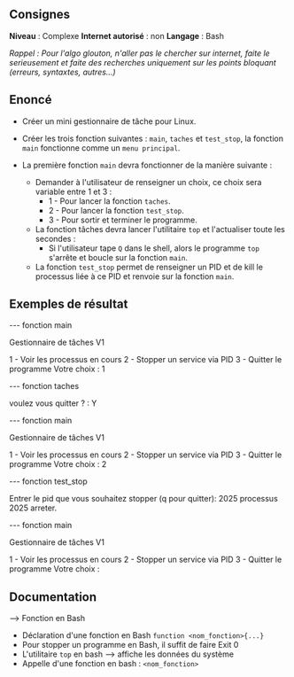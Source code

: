 ## Consignes

**Niveau** : Complexe
**Internet autorisé** : non
**Langage** : Bash

_Rappel : Pour l'algo glouton, n'aller pas le chercher sur internet, faite le serieusement et faite des recherches uniquement sur les points bloquant (erreurs, syntaxtes, autres...)_

## Enoncé

- Créer un mini gestionnaire de tâche pour Linux.

- Créer les trois fonction suivantes : `main`, `taches` et `test_stop`, la fonction `main` fonctionne comme un `menu principal`.
- La première fonction `main` devra fonctionner de la manière suivante : 
    - Demander à l'utilisateur de renseigner un choix, ce choix sera variable entre 1 et 3 : 
        - 1 - Pour lancer la fonction `taches`.
        - 2 - Pour lancer la fonction `test_stop`.
        - 3 - Pour sortir et terminer le programme.
    - La fonction tâches devra lancer l'utilitaire `top` et l'actualiser toute les secondes : 
        - Si l'utilisateur tape `Q` dans le shell, alors le programme `top` s'arrête et boucle sur la fonction `main`.
    - La fonction `test_stop` permet de renseigner un PID et de kill le processus liée à ce PID et renvoie sur la fonction `main`.


## Exemples de résultat

--- fonction main

Gestionnaire de tâches V1

1 - Voir les processus en cours
2 - Stopper un service via PID
3 - Quitter le programme
Votre choix : 1

--- fonction taches

<utilitaire top>

voulez vous quitter ? : Y

--- fonction main

Gestionnaire de tâches V1

1 - Voir les processus en cours
2 - Stopper un service via PID
3 - Quitter le programme
Votre choix : 2

--- fonction test_stop

<Liste des processus en fonctionnement>

Entrer le pid que vous souhaitez stopper (q pour quitter): 2025
processus 2025 arreter.

--- fonction main

Gestionnaire de tâches V1

1 - Voir les processus en cours
2 - Stopper un service via PID
3 - Quitter le programme
Votre choix :


## Documentation

--> Fonction en Bash

- Déclaration d'une fonction en Bash `function <nom_fonction>{...}`
- Pour stopper un programme en Bash, il suffit de faire Exit 0
- L'utilitaire `top` en bash --> affiche les données du système 
- Appelle d'une fonction en bash : `<nom_fonction>`
